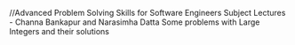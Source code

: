 //Advanced Problem Solving Skills for Software Engineers Subject
Lectures - Channa Bankapur and Narasimha Datta
Some problems with Large Integers and their solutions
